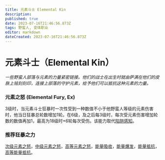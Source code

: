 ```yaml
---
title: 元素斗士 Elemental Kin
description: 
published: true
date: 2023-07-16T21:46:56.873Z
tags: 野蛮人, 变体职业
editor: markdown
dateCreated: 2023-07-16T21:46:56.873Z
---
```


# 元素斗士（Elemental Kin）
*一些野蛮人部落与元素的力量紧密链接。他们的战士在出生时就由萨满在他们的皮肤上铭刻刻印，连接上部落的守护元素，给予他们可以抵抗这种元素的力量。*

### 元素之怒 (Elemental Fury, Ex)
3级时，当元素斗士狂暴时一次性受到一种数值不小于他野蛮人等级的元素伤害时，他当日狂暴总轮数增加1轮。在6级，及之后每3级时，每次受元素伤害增加轮数的数值再加1，最高为18级时+6轮每次受伤。该能力取代[陷阱感知](/野蛮人#陷阱感知-trap-sense-ex)。

### 推荐狂暴之力
[次级元素之怒](/狂暴之力/次级元素之怒)，[中级元素之怒](/狂暴之力/中级元素之怒)，[高等元素之怒](/狂暴之力/高等元素之怒)，[能量吸收](/狂暴之力/能量吸收)，[能量爆发](/狂暴之力/能量爆发)，[能量抵抗](/狂暴之力/能量抵抗)，[高等能量抵抗](/狂暴之力/高等能量抵抗)。

